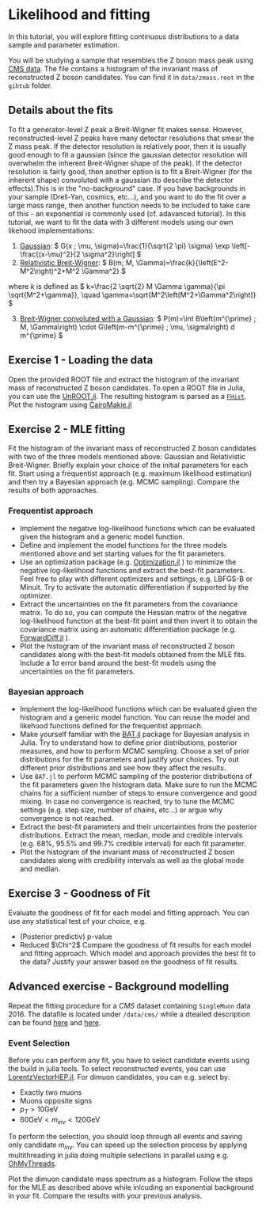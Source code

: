 # Likelihood and fitting

In this tutorial, you will explore fitting continuous distributions to a data sample and parameter estimation.

You will be studying a sample that resembles the Z boson mass peak using [CMS data](https://twiki.cern.ch/twiki/bin/view/CMSPublic/WorkBookHowToFit). The file contains a histogram of the invariant mass of reconstructed Z boson candidates. You can find it in `data/zmass.root` in the `gihtub` folder. 

## Details about the fits
To fit a generator-level Z peak a Breit-Wigner fit makes sense. However, reconstructed-level Z peaks have many detector resolutions that smear the Z mass peak. If the detector resolution is relatively poor, then it is usually good enough to fit a gaussian (since the gaussian detector resolution will overwhelm the inherent Breit-Wigner shape of the peak). If the detector resolution is fairly good, then another option is to fit a Breit-Wigner (for the inherent shape) convoluted with a gaussian (to describe the detector effects).This is in the "no-background" case. If you have backgrounds in your sample (Drell-Yan, cosmics, etc...), and you want to do the fit over a large mass range, then another function needs to be included to take care of this - an exponential is commonly used (cf. adavanced tutorial).
In this tutorial, we want to fit the data with 3 different models using our own likehood implementations:
1. [Gaussian](https://en.wikipedia.org/wiki/Normal_distribution):
$
    G(x ; \mu, \sigma)=\frac{1}{\sqrt{2 \pi} \sigma} \exp \left[-\frac{(x-\mu)^2}{2 \sigma^2}\right]
$
2. [Relativistic Breit-Wigner](https://en.wikipedia.org/wiki/Relativistic_Breit%E2%80%93Wigner_distribution):
$
    B(m; M, \Gamma)=\frac{k}{\left(E^2-M^2\right)^2+M^2 \Gamma^2}
$

where $k$ is defined as
$
    k=\frac{2 \sqrt{2} M \Gamma \gamma}{\pi \sqrt{M^2+\gamma}}, \quad \gamma=\sqrt{M^2\left(M^2+\Gamma^2\right)}
$

3. [Breit-Wigner convoluted with a Gaussian](https://en.wikipedia.org/wiki/Voigt_profile):
$
P(m)=\int B\left(m^{\prime} ; M, \Gamma\right) \cdot G\left(m-m^{\prime} ; \mu, \sigma\right) d m^{\prime}
$

## Exercise 1 - Loading the data

Open the provided ROOT file and extract the histogram of the invariant mass of reconstructed Z boson candidates. To open a ROOT file in Julia, you can use the [UnROOT.jl](https://github.com/JuliaHEP/UnROOT.jl).
The resulting histogram is parsed as a [`FHist`](https://github.com/Moelf/FHist.jl). Plot the histogram using [CairoMakie.jl](https://github.com/MakieOrg/Makie.jl)


## Exercise 2 - MLE fitting

Fit the histogram of the invariant mass of reconstructed Z boson candidates with two of the three models mentioned above: Gaussian and Relativistic Breit-Wigner. Briefly explain your choice of the initial parameters for each fit. Start using a frequentist approach (e.g. maximum likelihood estimation) and then try a Bayesian approach (e.g. MCMC sampling). Compare the results of both approaches.

### Frequentist approach
- Implement the negative log-likelihood functions which can be evaluated given the histogram and a generic model function. 
- Define and implement the model functions for the three models mentioned above and set starting values for the fit parameters.
- Use an optimization package (e.g. [Optimization.jl](https://docs.sciml.ai/Optimization/stable/optimization_packages/optimization/) ) to minimize the negative log-likelihood functions and extract the best-fit parameters. Feel free to play with different optimizers and settings, e.g. LBFGS-B or Minuit. Try to activate the automatic differentiation if supported by the optimizer. 
- Extract the uncertainties on the fit parameters from the covariance matrix. To do so, you can compute the Hessian matrix of the negative log-likelihood function at the best-fit point and then invert it to obtain the covariance matrix using an automatic differentiation package (e.g. [ForwardDiff.jl](https://github.com/JuliaDiff/ForwardDiff.jl) ). 
- Plot the histogram of the invariant mass of reconstructed Z boson candidates along with the best-fit models obtained from the MLE fits. Include a $1 \sigma$ error band around the best-fit models using the uncertainties on the fit parameters.

### Bayesian approach
- Implement the log-likelihood functions which can be evaluated given the histogram and a generic model function. You can reuse the model and likehood functions defined for the frequentist approach.
- Make yourself familiar with the [BAT.jl](https://bat.github.io/BAT.jl/stable/) package for Bayesian analysis in Julia. Try to understand how to define prior distributions, posterior measures, and how to perform MCMC sampling. Choose a set of prior distributions for the fit parameters and justify your choices. Try out different prior distributions and see how they affect the results.
- Use `BAT.jl` to perform MCMC sampling of the posterior distributions of the fit parameters given the histogram data. Make sure to run the MCMC chains for a sufficient number of steps to ensure convergence and good mixing. In case no convergence is reached, try to tune the MCMC settings (e.g. step size, number of chains, etc...) or argue why convergence is not reached.
- Extract the best-fit parameters and their uncertainties from the posterior distributions. Extract the mean, median, mode and credible intervals (e.g. 68%, 95.5% and 99.7% credible interval) for each fit parameter. 
- Plot the histogram of the invariant mass of reconstructed Z boson candidates along with credibility intervals as well as the global mode and median. 

## Exercise 3 - Goodness of Fit

Evaluate the goodness of fit for each model and fitting approach. You can use any statistical test of your choice, e.g. 
- (Posterior predictiv) p-value
- Reduced $\Chi^2$
Compare the goodness of fit results for each model and fitting approach. Which model and approach provides the best fit to the data? Justify your answer based on the goodness of fit results.


## Advanced exercise - Background modelling
Repeat the fitting procedure for a *CMS* dataset containing `SingleMuon` data 2016. The datafile is located under `/data/cms/` while a dteailed description can be found [here](https://cms-nanoaod-integration.web.cern.ch/autoDoc/NanoAODv9/2016ULpostVFP/doc_SingleMuon_Run2016H-UL2016_MiniAODv2_NanoAODv9-v1.html) and [here](https://opendata.cern.ch/record/30563).
### Event Selection
Before you can perform any fit, you have to select candidate events using the build in julia tools. To select reconstructed events, you can use [LorentzVectorHEP.jl](https://github.com/JuliaHEP/LorentzVectorHEP.jl). 
For dimuon candidates, you can e.g. select by:
- Exactly two muons
- Muons opposite signs
- $p_T > 10\mathrm{GeV}$
- $60\mathrm{GeV} < m_{inv} < 120\mathrm{GeV}$

To perform the selection, you should loop through all events and saving only candidate $m_{inv}$. You can speed up the selection process by applying multithreading in julia doing multiple selections in parallel using e.g. [OhMyThreads](https://juliafolds2.github.io/OhMyThreads.jl/stable/). 

Plot the dimuon candidate mass spectrum as a histogram. Follow the steps for the MLE as described above while inlcuding an exponential background in your fit. Compare the results with your previous analysis. 